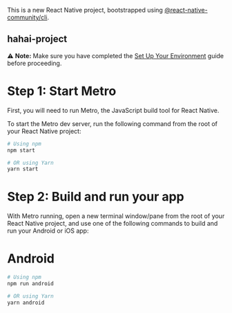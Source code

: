 This is a new React Native project, bootstrapped using [@react-native-community/cli](https://github.com/react-native-community/cli).
 
 ## hahai-project

⚠️ **Note:** Make sure you have completed the [Set Up Your Environment](https://reactnative.dev/docs/set-up-your-environment) guide before proceeding.

# Step 1: Start Metro

First, you will need to run Metro, the JavaScript build tool for React Native.

To start the Metro dev server, run the following command from the root of your React Native project:

```bash
# Using npm
npm start

# OR using Yarn
yarn start
````

# Step 2: Build and run your app
With Metro running, open a new terminal window/pane from the root of your React Native project, and use one of the following commands to build and run your Android or iOS app:

# Android
```bash
# Using npm
npm run android

# OR using Yarn
yarn android
````

